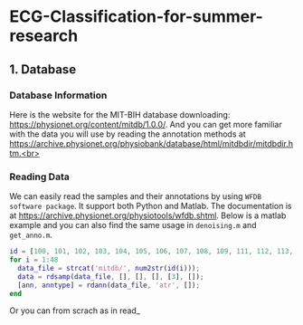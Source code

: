 # ECG-Classification-for-summer-research
## 1. Database
### Database Information
Here is the website for the MIT-BIH database downloading: https://physionet.org/content/mitdb/1.0.0/.
And you can get more familiar with the data you will use by reading the annotation methods at https://archive.physionet.org/physiobank/database/html/mitdbdir/mitdbdir.htm.<br>
### Reading Data
We can easily read the samples and their annotations by using `WFDB software package`. It support both Python and Matlab. The documentation is at
https://archive.physionet.org/physiotools/wfdb.shtml.
Below is a matlab example and you can also find the same usage in `denoising.m` and `get_anno.m`.<br>
```Matlab
id = [100, 101, 102, 103, 104, 105, 106, 107, 108, 109, 111, 112, 113, 114, 115, 116, 117, 118, 119, 121, 122, 123, 124, 200, 201, 202, 203, 205, 207, 208, 209, 210, 212, 213, 214, 215, 217, 219, 220, 221, 222, 223, 228, 230, 231, 232, 233, 234];
for i = 1:48 
  data_file = strcat('mitdb/', num2str(id(i)));
  data = rdsamp(data_file, [], [], [], [3], []);
  [ann, anntype] = rdann(data_file, 'atr', []);
end
```
Or you can from scrach as in read_
